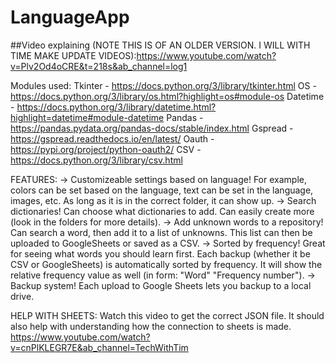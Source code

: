 # LanguageApp
 
##Video explaining (NOTE THIS IS OF AN OLDER VERSION. I WILL WITH TIME MAKE UPDATE VIDEOS):https://www.youtube.com/watch?v=Plv2Od4oCRE&t=218s&ab_channel=log1

Modules used:
Tkinter - https://docs.python.org/3/library/tkinter.html
OS - https://docs.python.org/3/library/os.html?highlight=os#module-os
Datetime - https://docs.python.org/3/library/datetime.html?highlight=datetime#module-datetime
Pandas - https://pandas.pydata.org/pandas-docs/stable/index.html
Gspread - https://gspread.readthedocs.io/en/latest/
Oauth -https://pypi.org/project/python-oauth2/
CSV - https://docs.python.org/3/library/csv.html

FEATURES:
-> Customizeable settings based on language!
For example, colors can be set based on the language, text can be set in the language, images, etc. As long as it is in the correct folder, it can show up.
-> Search dictionaries!
Can choose what dictionaries to add. Can easily create more (look in the folders for more details).
-> Add unknown words to a repository!
Can search a word, then add it to a list of unknowns. This list can then be uploaded to GoogleSheets or saved as a CSV. 
-> Sorted by frequency!
Great for seeing what words you should learn first. Each backup (whether it be CSV or GoogleSheets) is automatically sorted by frequency. It will show the relative frequency value as well (in form: "Word" "Frequency number").
-> Backup system!
Each upload to Google Sheets lets you backup to a local drive.

HELP WITH SHEETS:
Watch this video to get the correct JSON file. It should also help with understanding how the connection to sheets is made.
https://www.youtube.com/watch?v=cnPlKLEGR7E&ab_channel=TechWithTim
